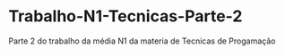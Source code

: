 # Trabalho-N1-Tecnicas-Parte-2
Parte 2 do trabalho da média N1 da materia de Tecnicas de Progamação
